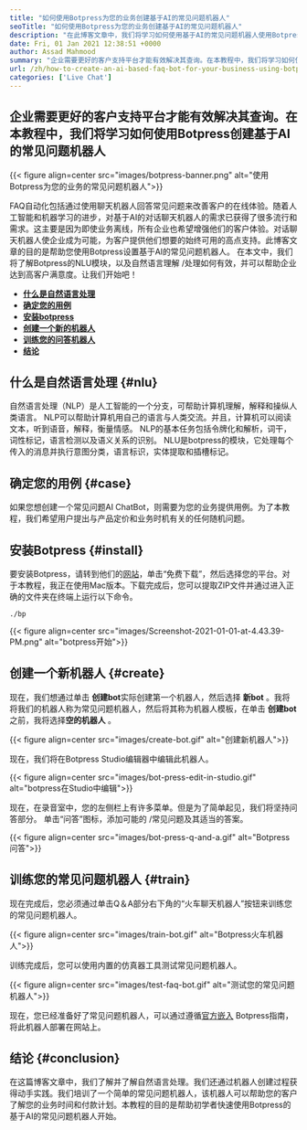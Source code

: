 ```yaml
---
title: "如何使用Botpress为您的业务创建基于AI的常见问题机器人" 
seoTitle: "如何使用Botpress为您的业务创建基于AI的常见问题机器人" 
description: "在此博客文章中，我们将学习如何使用基于AI的常见问题机器人使用Botpress自动化客户查询。" 
date: Fri, 01 Jan 2021 12:38:51 +0000
author: Assad Mahmood
summary: "企业需要更好的客户支持平台才能有效解决其查询。在本教程中，我们将学习如何使用Botpress创建基于AI的常见问题机器人" 
url: /zh/how-to-create-an-ai-based-faq-bot-for-your-business-using-botpress/
categories: ['Live Chat']
---
```


## 企业需要更好的客户支持平台才能有效解决其查询。在本教程中，我们将学习如何使用Botpress创建基于AI的常见问题机器人

{{< figure align=center src="images/botpress-banner.png" alt="使用Botpress为您的业务的常见问题机器人">}}

FAQ自动化包括通过使用聊天机器人回答常见问题来改善客户的在线体验。随着人工智能和机器学习的进步，对基于AI的对话聊天机器人的需求已获得了很多流行和需求。这主要是因为即使业务离线，所有企业也希望增强他们的客户体验。对话聊天机器人使企业成为可能，为客户提供他们想要的始终可用的高点支持。此博客文章的目的是帮助您使用Botpress设置基于AI的常见问题机器人。
在本文中，我们将了解Botpress的NLU模块，以及自然语言理解 /处理如何有效，并可以帮助企业达到高客户满意度。让我们开始吧！
* **[什么是自然语言处理][1]** 
* [ **确定您的用例** ][2]
* [ **安装botpress** ][3]
* [ **创建一个新的机器人** ][4]
* [ **训练您的问答机器人** ][5]
* [ **结论** ][6]

## 什么是自然语言处理 {#nlu}

自然语言处理（NLP）是人工智能的一个分支，可帮助计算机理解，解释和操纵人类语言。 NLP可以帮助计算机用自己的语言与人类交流。并且，计算机可以阅读文本，听到语音，解释，衡量情感。
NLP的基本任务包括令牌化和解析，词干，词性标记，语言检测以及语义关系的识别。
NLU是botpress的模块，它处理每个传入的消息并执行意图分类，语言标识，实体提取和插槽标记。

## 确定您的用例 {#case}

如果您想创建一个常见问题AI ChatBot，则需要为您的业务提供用例。为了本教程，我们希望用户提出与产品定价和业务时机有关的任何随机问题。

## 安装Botpress {#install}

要安装Botpress，请转到他们的[网站][7]，单击“免费下载”，然后选择您的平台。对于本教程，我正在使用Mac版本。下载完成后，您可以提取ZIP文件并通过进入正确的文件夹在终端上运行以下命令。
```
./bp
```

{{< figure align=center src="images/Screenshot-2021-01-01-at-4.43.39-PM.png" alt="botpress开始">}}


## 创建一个新机器人 {#create}

现在，我们想通过单击 **创建bot**实际创建第一个机器人，然后选择 **新bot** 。我将将我们的机器人称为常见问题机器人，然后将其称为机器人模板，在单击 **创建bot** 之前，我将选择**空的机器人** 。

{{< figure align=center src="images/create-bot.gif" alt="创建新机器人">}}

现在，我们将在Botpress Studio编辑器中编辑此机器人。

{{< figure align=center src="images/bot-press-edit-in-studio.gif" alt="botpress在Studio中编辑">}}

现在，在录音室中，您的左侧栏上有许多菜单。但是为了简单起见，我们将坚持问答部分。
单击“问答”图标，添加可能的 /常见问题及其适当的答案。

{{< figure align=center src="images/bot-press-q-and-a.gif" alt="Botpress问答">}}


## 训练您的常见问题机器人 {#train}

现在完成后，您必须通过单击Q＆A部分右下角的“火车聊天机器人”按钮来训练您的常见问题机器人。

{{< figure align=center src="images/train-bot.gif" alt="Botpress火车机器人">}}

训练完成后，您可以使用内置的仿真器工具测试常见问题机器人。

{{< figure align=center src="images/test-faq-bot.gif" alt="测试您的常见问题机器人">}}

现在，您已经准备好了常见问题机器人，可以通过遵循[官方嵌入][8] Botpress指南，将此机器人部署在网站上。

## 结论 {#conclusion}

在这篇博客文章中，我们了解并了解自然语言处理。我们还通过机器人创建过程获得动手实践。我们培训了一个简单的常见问题机器人，该机器人可以帮助您的客户了解您的业务时间和付款计划。本教程的目的是帮助初学者快速使用Botpress的基于AI的常见问题机器人开始。



[1]: #nlu
[2]: #case
[3]: #install
[4]: #create
[5]: #train
[6]: #conclusion
[7]: https://botpress.com/download
[8]: https://botpress.com/docs/channels/web
